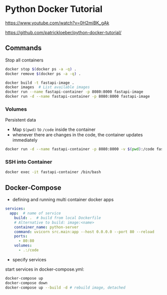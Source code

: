 # Python Docker Tutorial

https://www.youtube.com/watch?v=0H2miBK_gAk

https://github.com/patrickloeber/python-docker-tutorial/


## Commands

Stop all containers 

```bash
docker stop $(docker ps -a -q) .
docker remove $(docker ps -a -q) .
```

```bash
docker build -t fastapi-image .
docker images  # List available images
docker run --name fastapi-container -p 8080:8000 fastapi-image
docker run -d --name fastapi-container -p 8080:8000 fastapi-image
```

### Volumes

Persistent data

- Map ```$(pwd)``` to ```/code``` inside the container
- whenever there are changes in the code, the container updates immediately

```bash
docker run -d --name fastapi-container -p 8080:8000 -v $(pwd):/code fastapi-image
```

### SSH into Container

```bash
docker exec -it fastapi-container /bin/bash
```

## Docker-Compose

- defining and running multi container docker apps

```yaml
services:
  app:  # name of service
    build: .  # build from local Dockerfile
    # Alternative to build: image:<name>
    container_name: python-server
    command: uvicorn src.main:app --host 0.0.0.0 --port 80 --reload
    ports:
      - 80:80
    volumes:
      - .:/code
```
- specify services

start services in docker-compose.yml:

```bash
docker-compose up
docker-compose down
docker-compose up --build -d # rebuild image, detached
```